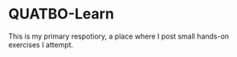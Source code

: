# QUATBO-Learn
This is my primary respotiory, a place where I post small hands-on exercises I attempt.
